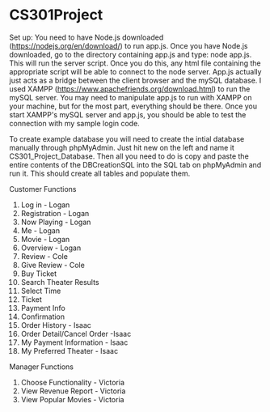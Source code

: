 # CS301Project

Set up:
  You need to have Node.js downloaded (https://nodejs.org/en/download/) to run app.js. Once you have Node.js downloaded, go to the directory containing app.js and type: node app.js. This will run the server script. Once you do this, any html file containing the appropriate script will be able to connect to the node server. App.js actually just acts as a bridge between the client browser and the mySQL database. I used XAMPP (https://www.apachefriends.org/download.html) to run the mySQL server. You may need to manipulate app.js to run with XAMPP on your machine, but for the most part, everything should be there. Once you start XAMPP's mySQL server and app.js, you should be able to test the connection with my sample login code.

  To create example database you will need to create the intial database manually through phpMyAdmin. Just hit new on the left and name it CS301_Project_Database. Then all you need to do is copy and paste the entire contents of the DBCreationSQL into the SQL tab on phpMyAdmin and run it. This should create all tables and populate them.

Customer Functions
1. Log in - Logan
2. Registration - Logan
3. Now Playing - Logan
4. Me - Logan
5. Movie - Logan
6. Overview - Logan
7. Review - Cole
8. Give Review - Cole
9. Buy Ticket
10. Search Theater Results
11. Select Time
12. Ticket
13. Payment Info
14. Confirmation
15. Order History - Isaac
16. Order Detail/Cancel Order -Isaac
17. My Payment Information - Isaac
18. My Preferred Theater - Isaac

Manager Functions
1. Choose Functionality - Victoria
2. View Revenue Report - Victoria
3. View Popular Movies - Victoria
